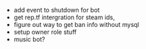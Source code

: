 + add event to shutdown for bot
+ get rep.tf intergration for steam ids,
+ figure out way to get ban info without mysql
+ setup owner role stuff
+ music bot?
